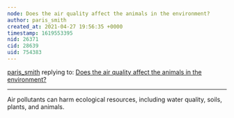 ```yaml
---
node: Does the air quality affect the animals in the environment?
author: paris_smith
created_at: 2021-04-27 19:56:35 +0000
timestamp: 1619553395
nid: 26371
cid: 28639
uid: 754383
---
```




[paris_smith](../profile/paris_smith) replying to: [Does the air quality affect the animals in the environment?](../notes/Akaveain_Sylvester/04-27-2021/is-there-any-other-great-ways-to-solve-the-problem-with-air-quality)

----
Air pollutants can harm ecological resources, including water quality, soils, plants, and animals.